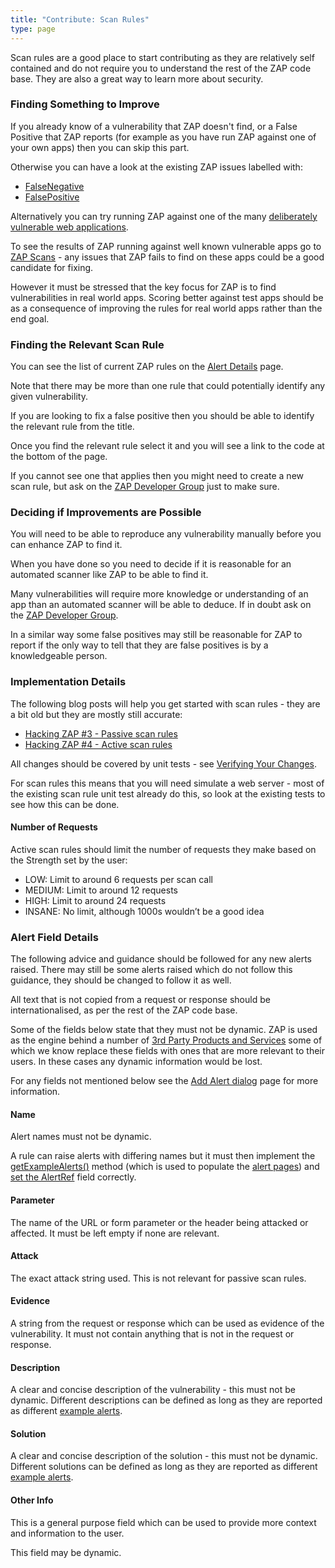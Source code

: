 ```yaml
---
title: "Contribute: Scan Rules"
type: page
---
```


Scan rules are a good place to start contributing as they are relatively self contained and do not require you to understand the rest of the ZAP code base. They are also a great way to learn more about security.

### Finding Something to Improve

If you already know of a vulnerability that ZAP doesn't find, or a False Positive that ZAP reports (for example as you have run ZAP against one of your own apps) then you can skip this part.

Otherwise you can have a look at the existing ZAP issues labelled with:

* [FalseNegative](https://github.com/zaproxy/zaproxy/issues?q=is%3Aopen+is%3Aissue+label%3AFalseNegative)
* [FalsePositive](https://github.com/zaproxy/zaproxy/issues?q=is%3Aopen+is%3Aissue+label%3AFalsePositive)

Alternatively you can try running ZAP against one of the many [deliberately vulnerable web applications](https://owasp.org/www-project-vulnerable-web-applications-directory/).

To see the results of ZAP running against well known vulnerable apps go to [ZAP Scans](/docs/scans/) - any issues that ZAP fails to find on these apps could be a good candidate for fixing.

However it must be stressed that the key focus for ZAP is to find vulnerabilities in real world apps. Scoring better against test apps should be as a consequence of improving the rules for real world apps rather than the end goal.

### Finding the Relevant Scan Rule

You can see the list of current ZAP rules on the [Alert Details](/docs/alerts/) page.

Note that there may be more than one rule that could potentially identify any given vulnerability.

If you are looking to fix a false positive then you should be able to identify the relevant rule from the title.

Once you find the relevant rule select it and you will see a link to the code at the bottom of the page.

If you cannot see one that applies then you might need to create a new scan rule, but ask on the [ZAP Developer Group](https://groups.google.com/group/zaproxy-develop) just to make sure.

### Deciding if Improvements are Possible

You will need to be able to reproduce any vulnerability manually before you can enhance ZAP to find it.

When you have done so you need to decide if it is reasonable for an automated scanner like ZAP to be able to find it.

Many vulnerabilities will require more knowledge or understanding of an app than an automated scanner will be able to deduce.
If in doubt ask on the [ZAP Developer Group](https://groups.google.com/group/zaproxy-develop).

In a similar way some false positives may still be reasonable for ZAP to report if the only way to tell that they are false positives is by a knowledgeable person.

### Implementation Details

The following blog posts will help you get started with scan rules - they are a bit old but they are mostly still accurate:
* [Hacking ZAP #3 - Passive scan rules](/blog/2014-04-03-hacking-zap-3-passive-scan-rules/)
* [Hacking ZAP #4 - Active scan rules](/blog/2014-04-30-hacking-zap-4-active-scan-rules/)

All changes should be covered by unit tests - see [Verifying Your Changes](/docs/developer/verifying-your-changes/).

For scan rules this means that you will need simulate a web server - most of the existing scan rule unit test already do this, so look at the existing tests to see how this can be done.

#### Number of Requests

Active scan rules should limit the number of requests they make based on the Strength set by the user:

* LOW:      Limit to around 6 requests per scan call
* MEDIUM:   Limit to around 12 requests
* HIGH:     Limit to around 24 requests
* INSANE:   No limit, although 1000s wouldn’t be a good idea

### Alert Field Details

The following advice and guidance should be followed for any new alerts raised.
There may still be some alerts raised which do not follow this guidance, they should be changed to follow it as well.

All text that is not copied from a request or response should be internationalised, as per the rest of the ZAP code base.

Some of the fields below state that they must not be dynamic. ZAP is used as the engine behind a number of 
[3rd Party Products and Services](/third-party-services/) some of which we know replace these fields with ones that are more relevant to their users. In these cases any dynamic information would be lost.

For any fields not mentioned below see the [Add Alert dialog](/docs/desktop/ui/dialogs/addalert/) page for more information.

#### Name

Alert names must not be dynamic.

A rule can raise alerts with differing names but it must then implement the [getExampleAlerts()](https://javadoc.io/doc/org.zaproxy/zap/latest/org/zaproxy/zap/extension/alert/ExampleAlertProvider.html) method (which is used to populate the [alert pages](/docs/alerts/)) and [set the AlertRef](https://javadoc.io/static/org.zaproxy/zap/2.11.1/org/parosproxy/paros/core/scanner/Alert.html#setAlertRef-java.lang.String-) field correctly.

#### Parameter

The name of the URL or form parameter or the header being attacked or affected. It must be left empty if none are relevant.

#### Attack

The exact attack string used. This is not relevant for passive scan rules.

#### Evidence

A string from the request or response which can be used as evidence of the vulnerability. It must not contain anything that is not in the request or response.

#### Description

A clear and concise description of the vulnerability - this must not be dynamic. Different descriptions can be defined as long as they are reported as different [example alerts](https://javadoc.io/doc/org.zaproxy/zap/latest/org/zaproxy/zap/extension/alert/ExampleAlertProvider.html).

#### Solution

A clear and concise description of the solution - this must not be dynamic. Different solutions can be defined as long as they are reported as different [example alerts](https://javadoc.io/doc/org.zaproxy/zap/latest/org/zaproxy/zap/extension/alert/ExampleAlertProvider.html).

#### Other Info

This is a general purpose field which can be used to provide more context and information to the user.

This field may be dynamic.

